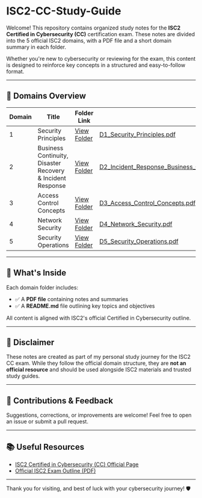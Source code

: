 # ISC2-CC-Study-Guide

Welcome! This repository contains organized study notes for the **ISC2 Certified in Cybersecurity (CC)** certification exam. These notes are divided into the 5 official ISC2 domains, with a PDF file and a short domain summary in each folder.

Whether you're new to cybersecurity or reviewing for the exam, this content is designed to reinforce key concepts in a structured and easy-to-follow format.

---

## 📘 Domains Overview

| Domain | Title                                                                                      | Folder Link                                         | PDF Link                                                                                   |
|--------|---------------------------------------------------------------------------------------------|-----------------------------------------------------|--------------------------------------------------------------------------------------------|
| 1      | Security Principles                                                                         | [View Folder](./Domain1_SecurityPrinciples)         | [D1_Security_Principles.pdf](./Domain1_SecurityPrinciples/D1_Security_Principles.pdf)     |
| 2      | Business Continuity, Disaster Recovery & Incident Response                                  | [View Folder](./Domain2_BusinessContinuity)         | [D2_Incident_Response_Business_Continuity_Disaster_Recovery_Concepts.pdf](./Domain2_BusinessContinuity/D2_Incident_Response_Business_Continuity_Disaster_Recovery_Concepts.pdf) |
| 3      | Access Control Concepts                                                                     | [View Folder](./Domain3_AccessControl)              | [D3_Access_Control_Concepts.pdf](./Domain3_AccessControl/D3_Access_Control_Concepts.pdf)  |
| 4      | Network Security                                                                            | [View Folder](./Domain4_NetworkSecurity)            | [D4_Network_Security.pdf](./Domain4_NetworkSecurity/D4_Network_Security.pdf)              |
| 5      | Security Operations                                                                         | [View Folder](./Domain5_SecurityOperations)         | [D5_Security_Operations.pdf](./Domain5_SecurityOperations/D5_Security_Operations.pdf)      |

---

## 📄 What's Inside

Each domain folder includes:

- ✅ A **PDF file** containing notes and summaries
- ✅ A **README.md** file outlining key topics and objectives

All content is aligned with ISC2's official Certified in Cybersecurity outline.

---

## 📌 Disclaimer

These notes are created as part of my personal study journey for the ISC2 CC exam. While they follow the official domain structure, they are **not an official resource** and should be used alongside ISC2 materials and trusted study guides.

---

## 🤝 Contributions & Feedback

Suggestions, corrections, or improvements are welcome! Feel free to open an issue or submit a pull request.

---

## 📚 Useful Resources

- [ISC2 Certified in Cybersecurity (CC) Official Page](https://www.isc2.org/certifications/certified-in-cybersecurity)
- [Official ISC2 Exam Outline (PDF)](https://www.isc2.org/-/media/ISC2/Certifications/CC/CC-Exam-Outline.ashx)

---

Thank you for visiting, and best of luck with your cybersecurity journey! 🛡️
